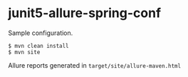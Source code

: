 # junit5-allure-spring-conf
Sample configuration.     
```
$ mvn clean install
$ mvn site
```    
Allure reports generated in `target/site/allure-maven.html`
